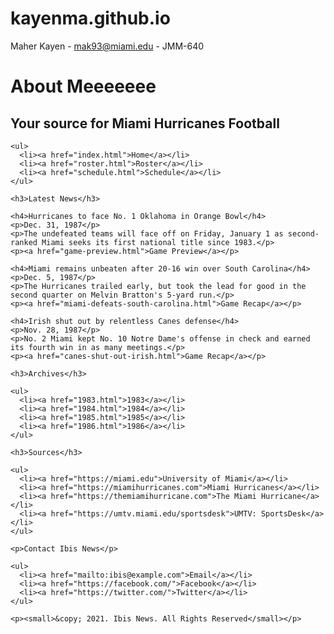 # kayenma.github.io
Maher Kayen - mak93@miami.edu - JMM-640


<!DOCTYPE html>
<html lang="en">
  <head>
    <meta charset="utf-8" />
    <title>Maher Kayen - JMM640</title>
  </head>

  <body>
    <h1>About Meeeeeee</h1>
    <h2>Your source for Miami Hurricanes Football</h2>

    <ul>
      <li><a href="index.html">Home</a></li>
      <li><a href="roster.html">Roster</a></li>
      <li><a href="schedule.html">Schedule</a></li>
    </ul>

    <h3>Latest News</h3>

    <h4>Hurricanes to face No. 1 Oklahoma in Orange Bowl</h4>
    <p>Dec. 31, 1987</p>
    <p>The undefeated teams will face off on Friday, January 1 as second-ranked Miami seeks its first national title since 1983.</p>
    <p><a href="game-preview.html">Game Preview</a></p>

    <h4>Miami remains unbeaten after 20-16 win over South Carolina</h4>
    <p>Dec. 5, 1987</p>
    <p>The Hurricanes trailed early, but took the lead for good in the second quarter on Melvin Bratton's 5-yard run.</p>
    <p><a href="miami-defeats-south-carolina.html">Game Recap</a></p>

    <h4>Irish shut out by relentless Canes defense</h4>
    <p>Nov. 28, 1987</p>
    <p>No. 2 Miami kept No. 10 Notre Dame's offense in check and earned its fourth win in as many meetings.</p>
    <p><a href="canes-shut-out-irish.html">Game Recap</a></p>

    <h3>Archives</h3>

    <ul>
      <li><a href="1983.html">1983</a></li>
      <li><a href="1984.html">1984</a></li>
      <li><a href="1985.html">1985</a></li>
      <li><a href="1986.html">1986</a></li>
    </ul>

    <h3>Sources</h3>

    <ul>
      <li><a href="https://miami.edu">University of Miami</a></li>
      <li><a href="https://miamihurricanes.com">Miami Hurricanes</a></li>
      <li><a href="https://themiamihurricane.com">The Miami Hurricane</a></li>
      <li><a href="https://umtv.miami.edu/sportsdesk">UMTV: SportsDesk</a></li>
    </ul>

    <p>Contact Ibis News</p>

    <ul>
      <li><a href="mailto:ibis@example.com">Email</a></li>
      <li><a href="https://facebook.com/">Facebook</a></li>
      <li><a href="https://twitter.com/">Twitter</a></li>
    </ul>

    <p><small>&copy; 2021. Ibis News. All Rights Reserved</small></p>

  </body>
</html>
